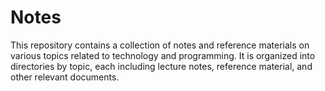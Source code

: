 # Notes
This repository contains a collection of notes and reference materials on various topics related to technology and programming. It is organized into directories by topic, each including lecture notes, reference material, and other relevant documents.
